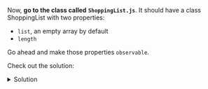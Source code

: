 
Now, **go to the class called** **`ShoppingList.js`**. It should have a class ShoppingList with two properties:

-   `list`, an empty array by default
-   `length`

  

Go ahead and make those properties `observable`.

Check out the solution:

<details>
<summary>Solution</summary>


```js
import { observable, makeObservable } from 'mobx'


export class ShoppingList {
    constructor() {
        this.list = [];
        this.length=0;
      
        makeObservable(this, {
          list: observable,
          length: observable
        })
    }
    //other methods
}
```

</details>


